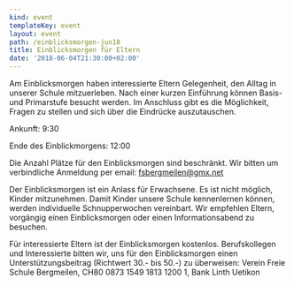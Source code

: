 ```yaml
---
kind: event
templateKey: event
layout: event
path: /einblicksmorgen-jun18
title: Einblicksmorgen für Eltern
date: '2018-06-04T21:30:00+02:00'
---
```

Am Einblicksmorgen haben interessierte Eltern Gelegenheit, den Alltag in unserer Schule mitzuerleben. Nach einer kurzen Einführung können Basis- und Primarstufe besucht werden. Im Anschluss gibt es die Möglichkeit, Fragen zu stellen und sich über die Eindrücke auszutauschen.

Ankunft: 9:30

Ende des Einblickmorgens: 12:00

Die Anzahl Plätze für den Einblicksmorgen sind beschränkt. Wir bitten um verbindliche Anmeldung per email: fsbergmeilen@gmx.net

Der Einblicksmorgen ist ein Anlass für Erwachsene. Es ist nicht möglich, Kinder mitzunehmen. Damit Kinder unsere Schule kennenlernen können, werden individuelle Schnupperwochen vereinbart. Wir empfehlen Eltern, vorgängig einen Einblicksmorgen oder einen Informationsabend zu besuchen.

Für interessierte Eltern ist der Einblicksmorgen kostenlos. Berufskollegen und Interessierte bitten wir, uns für den Einblicksmorgen einen Unterstützungsbeitrag (Richtwert 30.- bis 50.-) zu überweisen: Verein Freie Schule Bergmeilen, CH80 0873 1549 1813 1200 1, Bank Linth Uetikon
